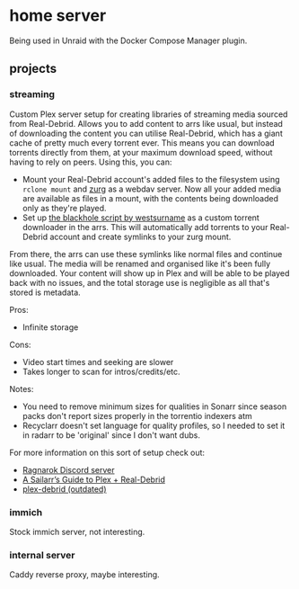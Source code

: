 # home server

Being used in Unraid with the Docker Compose Manager plugin.

## projects

### streaming

Custom Plex server setup for creating libraries of streaming media sourced from Real-Debrid. Allows you to add content to arrs like usual, but instead of downloading the content you can utilise Real-Debrid, which has a giant cache of pretty much every torrent ever. This means you can download torrents directly from them, at your maximum download speed, without having to rely on peers. Using this, you can:

- Mount your Real-Debrid account's added files to the filesystem using `rclone mount` and [zurg](https://github.com/debridmediamanager/zurg-testing) as a webdav server. Now all your added media are available as files in a mount, with the contents being downloaded only as they're played.
- Set up [the blackhole script by westsurname](https://github.com/westsurname/scripts) as a custom torrent downloader in the arrs. This will automatically add torrents to your Real-Debrid account and create symlinks to your zurg mount.

From there, the arrs can use these symlinks like normal files and continue like usual. The media will be renamed and organised like it's been fully downloaded. Your content will show up in Plex and will be able to be played back with no issues, and the total storage use is negligible as all that's stored is metadata.

Pros:

- Infinite storage

Cons:

- Video start times and seeking are slower
- Takes longer to scan for intros/credits/etc.

Notes:

- You need to remove minimum sizes for qualities in Sonarr since season packs don't report sizes properly in the torrentio indexers atm
- Recyclarr doesn't set language for quality profiles, so I needed to set it in radarr to be 'original' since I don't want dubs.

For more information on this sort of setup check out:

- [Ragnarok Discord server](https://discord.gg/wDgVdH8vNM)
- [A Sailarr’s Guide to Plex + Real-Debrid](https://puksthepirate.notion.site/puksthepirate/eebe27d130fa400c8a0536cab9d46eb3)
- [plex-debrid (outdated)](https://github.com/itsToggle/plex_debrid)

### immich

Stock immich server, not interesting.

### internal server

Caddy reverse proxy, maybe interesting.

